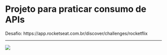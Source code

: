 <h1>Projeto para praticar consumo de APIs </h1>
Desafio: https://app.rocketseat.com.br/discover/challenges/rocketflix
<hr>
<img src="https://i.imgur.com/i5tadGi.png">
